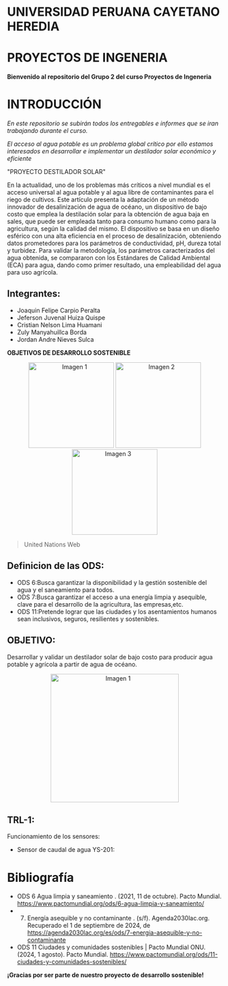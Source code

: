 # **UNIVERSIDAD PERUANA CAYETANO HEREDIA**
# **PROYECTOS DE INGENERIA**


**Bienvenido al repositorio del Grupo 2 del curso Proyectos de Ingeneria**
# **INTRODUCCIÓN**
*En este repositorio se subirán todos los entregables e informes que se iran trabajando durante el curso.*

*El acceso al agua potable es un problema global crítico por ello estamos interesados en desarrollar e implementar un destilador solar económico y eficiente*

"PROYECTO DESTILADOR SOLAR"

En la actualidad, uno de los problemas más críticos a nivel mundial es el acceso universal al agua potable  y al agua libre de contaminantes para el riego de cultivos. Este artículo presenta la adaptación de un método innovador de desalinización de agua de océano,  un dispositivo de bajo costo que emplea la destilación solar  para la obtención de agua baja en sales, que puede ser empleada tanto para consumo humano como para la agricultura, según la calidad del mismo. El dispositivo se basa en un  diseño esférico con una alta eficiencia en el proceso de desalinización, obteniendo datos prometedores para los parámetros de conductividad, pH,  dureza total y turbidez. Para validar la metodología, los parámetros caracterizados del agua obtenida, se compararon con los Estándares de Calidad Ambiental (ECA) para agua, dando como primer resultado, una empleabilidad del agua para uso agrícola. 


## **Integrantes:**
- Joaquin Felipe Carpio Peralta
- Jeferson Juvenal Huiza Quispe
- Cristian Nelson Lima Huamani
- Zuly Manyahuillca Borda
- Jordan Andre Nieves Sulca 

**OBJETIVOS DE DESARROLLO SOSTENIBLE**
<p align="center">
  <img src="https://github.com/user-attachments/assets/ef3ad11d-1da3-46ae-bb1c-2b513f35e2d1" alt="Imagen 1" width="200px" />
  <img src="https://github.com/user-attachments/assets/fd9a81b6-900a-44ea-9644-73f6422a9856" alt="Imagen 2" width="200px" />
  <img src="https://github.com/user-attachments/assets/94e057c3-785a-41a0-b661-d82e6e900cfa" alt="Imagen 3" width="200px" />
</p>

>United Nations Web

## **Definicion de las ODS:**
- ODS 6:Busca garantizar la disponibilidad y la gestión sostenible del agua y el saneamiento para todos.
- ODS 7:Busca garantizar el acceso a una energía limpia y asequible, clave para el desarrollo de la agricultura, las empresas,etc.
- ODS 11:Pretende lograr que las ciudades y los asentamientos humanos sean inclusivos, seguros, resilientes y sostenibles.

## **OBJETIVO:**
Desarrollar y validar un destilador solar de bajo costo para producir agua potable y agrícola a partir de agua de océano.
<p align="center">
<img src="https://github.com/user-attachments/assets/cffd39e8-b249-4698-b3f7-9a9d41670421" alt="Imagen 1" width="300px" />
</p>

## **TRL-1:**

Funcionamiento de los sensores:

- Sensor de caudal de agua YS-201:

# **Bibliografía**
  - ODS 6 Agua limpia y saneamiento . (2021, 11 de octubre). Pacto Mundial. https://www.pactomundial.org/ods/6-agua-limpia-y-saneamiento/
  - 7. Energía asequible y no contaminante . (s/f). Agenda2030lac.org. Recuperado el 1 de septiembre de 2024, de https://agenda2030lac.org/es/ods/7-energia-asequible-y-no-contaminante
  - ODS 11 Ciudades y comunidades sostenibles | Pacto Mundial ONU. (2024, 1 agosto). Pacto Mundial. https://www.pactomundial.org/ods/11-ciudades-y-comunidades-sostenibles/


**¡Gracias por ser parte de nuestro proyecto de desarrollo sostenible!**

